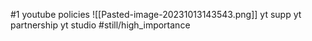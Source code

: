 #1
youtube policies
![[Pasted-image-20231013143543.png]]
yt supp
yt partnership
yt studio
#still/high_importance 